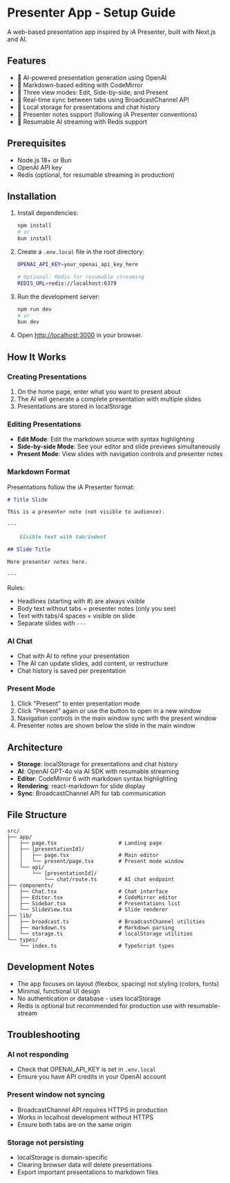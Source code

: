# Presenter App - Setup Guide

A web-based presentation app inspired by iA Presenter, built with Next.js and AI.

## Features

- 🤖 AI-powered presentation generation using OpenAI
- 📝 Markdown-based editing with CodeMirror
- 🎨 Three view modes: Edit, Side-by-side, and Present
- 🔄 Real-time sync between tabs using BroadcastChannel API
- 💾 Local storage for presentations and chat history
- 🎯 Presenter notes support (following iA Presenter conventions)
- 🔁 Resumable AI streaming with Redis support

## Prerequisites

- Node.js 18+ or Bun
- OpenAI API key
- Redis (optional, for resumable streaming in production)

## Installation

1. Install dependencies:

   ```bash
   npm install
   # or
   bun install
   ```

2. Create a `.env.local` file in the root directory:

   ```bash
   OPENAI_API_KEY=your_openai_api_key_here

   # Optional: Redis for resumable streaming
   REDIS_URL=redis://localhost:6379
   ```

3. Run the development server:

   ```bash
   npm run dev
   # or
   bun dev
   ```

4. Open [http://localhost:3000](http://localhost:3000) in your browser.

## How It Works

### Creating Presentations

1. On the home page, enter what you want to present about
2. The AI will generate a complete presentation with multiple slides
3. Presentations are stored in localStorage

### Editing Presentations

- **Edit Mode**: Edit the markdown source with syntax highlighting
- **Side-by-side Mode**: See your editor and slide previews simultaneously
- **Present Mode**: View slides with navigation controls and presenter notes

### Markdown Format

Presentations follow the iA Presenter format:

```markdown
# Title Slide

This is a presenter note (not visible to audience).

---

    Visible text with tab/indent

## Slide Title

More presenter notes here.

---
```

Rules:

- Headlines (starting with #) are always visible
- Body text without tabs = presenter notes (only you see)
- Text with tabs/4 spaces = visible on slide
- Separate slides with `---`

### AI Chat

- Chat with AI to refine your presentation
- The AI can update slides, add content, or restructure
- Chat history is saved per presentation

### Present Mode

1. Click "Present" to enter presentation mode
2. Click "Present" again or use the button to open in a new window
3. Navigation controls in the main window sync with the present window
4. Presenter notes are shown below the slide in the main window

## Architecture

- **Storage**: localStorage for presentations and chat history
- **AI**: OpenAI GPT-4o via AI SDK with resumable streaming
- **Editor**: CodeMirror 6 with markdown syntax highlighting
- **Rendering**: react-markdown for slide display
- **Sync**: BroadcastChannel API for tab communication

## File Structure

```
src/
├── app/
│   ├── page.tsx                    # Landing page
│   ├── [presentationId]/
│   │   ├── page.tsx                # Main editor
│   │   └── present/page.tsx        # Present mode window
│   └── api/
│       └── [presentationId]/
│           └── chat/route.ts       # AI chat endpoint
├── components/
│   ├── Chat.tsx                    # Chat interface
│   ├── Editor.tsx                  # CodeMirror editor
│   ├── Sidebar.tsx                 # Presentations list
│   └── SlideView.tsx               # Slide renderer
├── lib/
│   ├── broadcast.ts                # BroadcastChannel utilities
│   ├── markdown.ts                 # Markdown parsing
│   └── storage.ts                  # localStorage utilities
└── types/
    └── index.ts                    # TypeScript types
```

## Development Notes

- The app focuses on layout (flexbox, spacing) not styling (colors, fonts)
- Minimal, functional UI design
- No authentication or database - uses localStorage
- Redis is optional but recommended for production use with resumable-stream

## Troubleshooting

### AI not responding

- Check that OPENAI_API_KEY is set in `.env.local`
- Ensure you have API credits in your OpenAI account

### Present window not syncing

- BroadcastChannel API requires HTTPS in production
- Works in localhost development without HTTPS
- Ensure both tabs are on the same origin

### Storage not persisting

- localStorage is domain-specific
- Clearing browser data will delete presentations
- Export important presentations to markdown files
